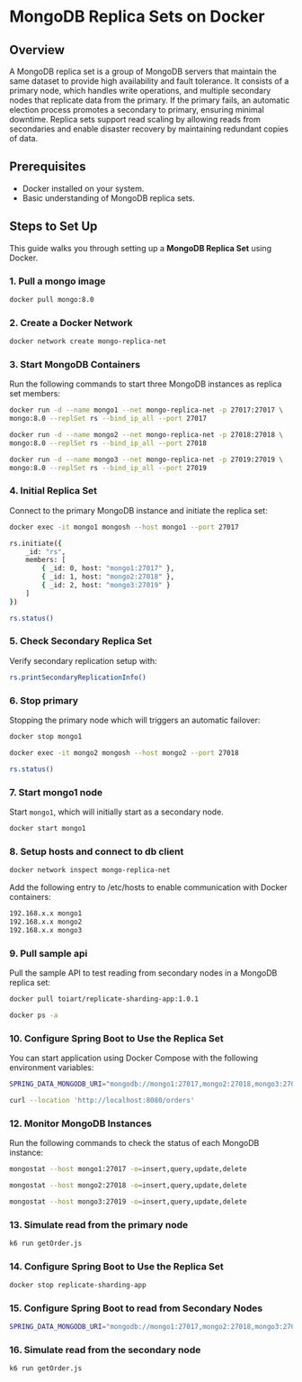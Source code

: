 # MongoDB Replica Sets on Docker

## Overview
A MongoDB replica set is a group of MongoDB servers that maintain the same dataset to provide high availability and fault tolerance. It consists of a primary node, which handles write operations, and multiple secondary nodes that replicate data from the primary. If the primary fails, an automatic election process promotes a secondary to primary, ensuring minimal downtime. Replica sets support read scaling by allowing reads from secondaries and enable disaster recovery by maintaining redundant copies of data.

## Prerequisites
- Docker installed on your system.
- Basic understanding of MongoDB replica sets.

## Steps to Set Up
This guide walks you through setting up a **MongoDB Replica Set** using Docker.

### 1. Pull a mongo image
```sh
docker pull mongo:8.0
```

### 2. Create a Docker Network
```sh
docker network create mongo-replica-net
```

### 3. Start MongoDB Containers
Run the following commands to start three MongoDB instances as replica set members:

```sh
docker run -d --name mongo1 --net mongo-replica-net -p 27017:27017 \
mongo:8.0 --replSet rs --bind_ip_all --port 27017
```
```sh
docker run -d --name mongo2 --net mongo-replica-net -p 27018:27018 \
mongo:8.0 --replSet rs --bind_ip_all --port 27018
```
```sh
docker run -d --name mongo3 --net mongo-replica-net -p 27019:27019 \
mongo:8.0 --replSet rs --bind_ip_all --port 27019
```

### 4. Initial Replica Set
Connect to the primary MongoDB instance and initiate the replica set:
```sh
docker exec -it mongo1 mongosh --host mongo1 --port 27017
```
```sh
rs.initiate({
    _id: "rs",
    members: [
        { _id: 0, host: "mongo1:27017" },
        { _id: 1, host: "mongo2:27018" },
        { _id: 2, host: "mongo3:27019" }
    ]
})
```
```sh
rs.status()
```

### 5. Check Secondary Replica Set
Verify secondary replication setup with:
```sh
rs.printSecondaryReplicationInfo()
```

### 6. Stop primary
Stopping the primary node which will triggers an automatic failover:
```sh
docker stop mongo1
```
```sh
docker exec -it mongo2 mongosh --host mongo2 --port 27018
```
```sh
rs.status()
```

### 7. Start mongo1 node
Start `mongo1`, which will initially start as a secondary node.
```sh
docker start mongo1
```

### 8. Setup hosts and connect to db client
```sh
docker network inspect mongo-replica-net
```
Add the following entry to /etc/hosts to enable communication with Docker containers:
```sh
192.168.x.x mongo1
192.168.x.x mongo2
192.168.x.x mongo3
```

### 9. Pull sample api
Pull the sample API to test reading from secondary nodes in a MongoDB replica set:
```sh
docker pull toiart/replicate-sharding-app:1.0.1
```
```sh
docker ps -a
```

### 10. Configure Spring Boot to Use the Replica Set
You can start application using Docker Compose with the following environment variables:
```sh
SPRING_DATA_MONGODB_URI="mongodb://mongo1:27017,mongo2:27018,mongo3:27019/product_db?replicaSet=rs" docker-compose up -d
```
```sh
curl --location 'http://localhost:8080/orders'
```

### 12. Monitor MongoDB Instances
Run the following commands to check the status of each MongoDB instance:

```sh
mongostat --host mongo1:27017 -o=insert,query,update,delete
```
```sh
mongostat --host mongo2:27018 -o=insert,query,update,delete
```
```sh
mongostat --host mongo3:27019 -o=insert,query,update,delete
```

### 13. Simulate read from the primary node
```sh
k6 run getOrder.js
```

### 14. Configure Spring Boot to Use the Replica Set
```sh
docker stop replicate-sharding-app
```

### 15. Configure Spring Boot to read from Secondary Nodes
```sh
SPRING_DATA_MONGODB_URI="mongodb://mongo1:27017,mongo2:27018,mongo3:27019/product_db?replicaSet=rs&readPreference=secondaryPreferred" docker-compose up -d
```

### 16. Simulate read from the secondary node
```sh
k6 run getOrder.js
```